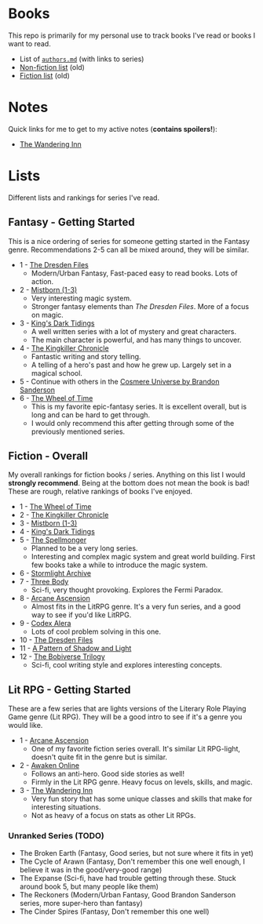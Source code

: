 # Books

This repo is primarily for my personal use to track books I've read or books I want to read.

- List of [`authors.md`](./authors.md) (with links to series)
- [Non-fiction list](./non-fiction/old-list.md) (old)
- [Fiction list](./fiction/old-list.md) (old)

# Notes

Quick links for me to get to my active notes (**contains spoilers!**):

- [The Wandering Inn](./fiction/fantasy/lit-rpg/wandering-inn/notes.md)

# Lists

Different lists and rankings for series I've read.

## Fantasy - Getting Started

This is a nice ordering of series for someone getting started in the Fantasy genre. Recommendations 2-5 can all be mixed around, they will be similar.

- 1 - [The Dresden Files](./fiction/fantasy/dresden-files.md)
  - Modern/Urban Fantasy, Fast-paced easy to read books. Lots of action.
- 2 - [Mistborn (1-3)](./fiction/fantasy/mistborn.md)
  - Very interesting magic system.
  - Stronger fantasy elements than _The Dresden Files_. More of a focus on magic.
- 3 - [King's Dark Tidings](./fiction/fantasy/kings-dark-tidings.md)
  - A well written series with a lot of mystery and great characters.
  - The main character is powerful, and has many things to uncover.
- 4 - [The Kingkiller Chronicle](./fiction/fantasy/kingkiller-chronicle.md)
  - Fantastic writing and story telling.
  - A telling of a hero's past and how he grew up. Largely set in a magical school.
- 5 - Continue with others in the [Cosmere Universe by Brandon Sanderson](./authors.md#brandon-sanderson)
- 6 - [The Wheel of Time](./fiction/fantasy/wheel-of-time.md)
  - This is my favorite epic-fantasy series. It is excellent overall, but is long and can be hard to get through.
  - I would only recommend this after getting through some of the previously mentioned series.

## Fiction - Overall

My overall rankings for fiction books / series. Anything on this list I would **strongly recommend**. Being at the bottom does not mean the book is bad! These are rough, relative rankings of books I've enjoyed.

- 1 - [The Wheel of Time](./fiction/fantasy/wheel-of-time.md)
- 2 - [The Kingkiller Chronicle](./fiction/fantasy/kingkiller-chronicle.md)
- 3 - [Mistborn (1-3)](./fiction/fantasy/mistborn.md)
- 4 - [King's Dark Tidings](./fiction/fantasy/kings-dark-tidings.md)
- 5 - [The Spellmonger](./fiction/fantasy/spellmonger.md)
  - Planned to be a very long series.
  - Interesting and complex magic system and great world building. First few books take a while to introduce the magic system.
- 6 - [Stormlight Archive](./fiction/fantasy/stormlight-archive.md)
- 7 - [Three Body](./fiction/sci-fi/three-body.md)
  - Sci-fi, very thought provoking. Explores the Fermi Paradox.
- 8 - [Arcane Ascension](./fiction/fantasy/arcane-ascension.md)
  - Almost fits in the LitRPG genre. It's a very fun series, and a good way to see if you'd like LitRPG.
- 9 - [Codex Alera](./fiction/fantasy/codex-alera.md)
  - Lots of cool problem solving in this one.
- 10 - [The Dresden Files](./fiction/fantasy/dresden-files.md)
- 11 - [A Pattern of Shadow and Light](./fiction/fantasy/pattern-of-shadow-and-light.md)
- 12 - [The Bobiverse Trilogy](./fiction/sci-fi/bobiverse.md)
  - Sci-fi, cool writing style and explores interesting concepts.

## Lit RPG - Getting Started

These are a few series that are lights versions of the Literary Role Playing Game genre (Lit RPG). They will be a good intro to see if it's a genre you would like.

- 1 - [Arcane Ascension](./fiction/fantasy/arcane-ascension.md)
  - One of my favorite fiction series overall. It's similar Lit RPG-light, doesn't quite fit in the genre but is similar.
- 2 - [Awaken Online](./fiction/fantasy/lit-rpg/awaken-online.md)
  - Follows an anti-hero. Good side stories as well!
  - Firmly in the Lit RPG genre. Heavy focus on levels, skills, and magic.
- 3 - [The Wandering Inn](./fiction/fantasy/lit-rpg/wandering-inn.md)
  - Very fun story that has some unique classes and skills that make for interesting situations.
  - Not as heavy of a focus on stats as other Lit RPGs.

### Unranked Series (TODO)

- The Broken Earth (Fantasy, Good series, but not sure where it fits in yet)
- The Cycle of Arawn (Fantasy, Don't remember this one well enough, I believe it was in the good/very-good range)
- The Expanse (Sci-fi, have had trouble getting through these. Stuck around book 5, but many people like them)
- The Reckoners (Modern/Urban Fantasy, Good Brandon Sanderson series, more super-hero than fantasy)
- The Cinder Spires (Fantasy, Don't remember this one well)
